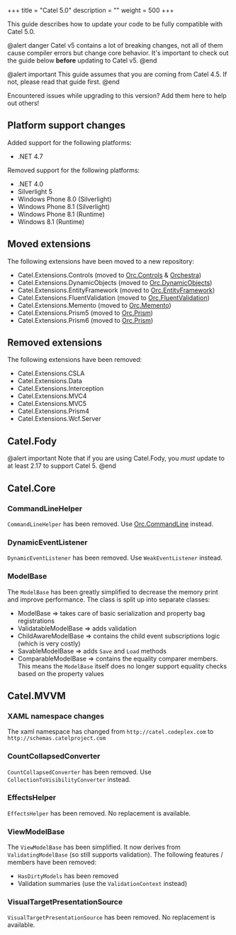 +++
title = "Catel 5.0"
description = ""
weight = 500
+++

This guide describes how to update your code to be fully compatible with Catel 5.0.

@alert danger
Catel v5 contains a lot of breaking changes, not all of them cause compiler errors but change core behavior. It's important to check out the guide below **before** updating to Catel v5.
@end

@alert important
This guide assumes that you are coming from Catel 4.5. If not, please read that guide first.
@end

Encountered issues while upgrading to this version? Add them here to help out others!

## Platform support changes

Added support for the following platforms:

* .NET 4.7

Removed support for the following platforms:

* .NET 4.0
* Silverlight 5
* Windows Phone 8.0 (Silverlight)
* Windows Phone 8.1 (Silverlight)
* Windows Phone 8.1 (Runtime)
* Windows 8.1 (Runtime)

## Moved extensions

The following extensions have been moved to a new repository:

* Catel.Extensions.Controls (moved to [Orc.Controls](https://github.com/wildgums/orc.controls) & [Orchestra](https://github.com/wildgums/orchestra))
* Catel.Extensions.DynamicObjects (moved to [Orc.DynamicObjects](https://github.com/wildgums/orc.dynamicobjects))
* Catel.Extensions.EntityFramework (moved to [Orc.EntityFramework](https://github.com/wildgums/orc.entityframework))
* Catel.Extensions.FluentValidation (moved to [Orc.FluentValidation](https://github.com/wildgums/orc.fluentvalidation))
* Catel.Extensions.Memento (moved to [Orc.Memento](https://github.com/wildgums/orc.memento))
* Catel.Extensions.Prism5 (moved to [Orc.Prism](https://github.com/wildgums/orc.prism))
* Catel.Extensions.Prism6 (moved to [Orc.Prism](https://github.com/wildgums/orc.prism))

## Removed extensions

The following extensions have been removed:

* Catel.Extensions.CSLA
* Catel.Extensions.Data
* Catel.Extensions.Interception
* Catel.Extensions.MVC4
* Catel.Extensions.MVC5
* Catel.Extensions.Prism4
* Catel.Extensions.Wcf.Server

## Catel.Fody

@alert important
Note that if you are using Catel.Fody, you *must* update to at least 2.17 to support Catel 5.
@end

## Catel.Core

### CommandLineHelper

`CommandLineHelper` has been removed. Use [Orc.CommandLine](https://github.com/wildgums/orc.commandline) instead.

### DynamicEventListener

`DynamicEventListener` has been removed. Use `WeakEventListener` instead.

### ModelBase

The `ModelBase` has been greatly simplified to decrease the memory print and improve performance. The class is split up into separate classes:

- ModelBase => takes care of basic serialization and property bag registrations
- ValidatableModelBase => adds validation
- ChildAwareModelBase => contains the child event subscriptions logic (which is very costly)
- SavableModelBase => adds `Save` and `Load` methods 
- ComparableModelBase => contains the equality comparer members. This means the `ModelBase` itself does no longer support equality checks based on the property values

## Catel.MVVM

### XAML namespace changes

The xaml namespace has changed from `http://catel.codeplex.com` to `http://schemas.catelproject.com`

### CountCollapsedConverter

`CountCollapsedConverter` has been removed. Use `CollectionToVisibilityConverter` instead.

### EffectsHelper

`EffectsHelper` has been removed. No replacement is available.

### ViewModelBase

The `ViewModelBase` has been simplified. It now derives from `ValidatingModelBase` (so still supports validation). The following features / members have been removed:

* `HasDirtyModels` has been removed
* Validation summaries (use the `ValidationContext` instead)

### VisualTargetPresentationSource

`VisualTargetPresentationSource` has been removed. No replacement is available.